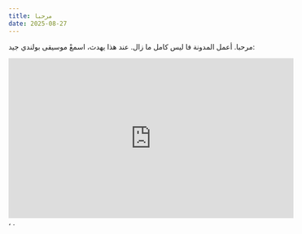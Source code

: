 ```yaml
---
title: مرحبا
date: 2025-08-27
---
```


مرحبا. أعمل المدونة فا ليس كامل ما زال. عند هذا يهدث، اسمعْ موسيقى بولندي جيد: 

<iframe width="560" height="315" src="https://www.youtube.com/embed/VVwnSYBw7-s?si=f5h-boRlgiSCc9uY" title="YouTube video player" frameborder="0" allow="accelerometer; autoplay; clipboard-write; encrypted-media; gyroscope; picture-in-picture; web-share" referrerpolicy="strict-origin-when-cross-origin" allowfullscreen></iframe>، . 
